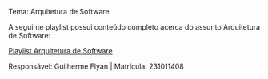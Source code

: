 Tema: Arquitetura de Software

A seguinte playlist possui conteúdo completo acerca do assunto Arquitetura de Software:

[Playlist Arquitetura de Software](https://www.youtube.com/watch?v=zz4ywTnPqk4&list=PLfqtDthdyWq52sEoVbHWWn5Mz8TZoxg2w)


Responsável: Guilherme Flyan | Matrícula: 231011408